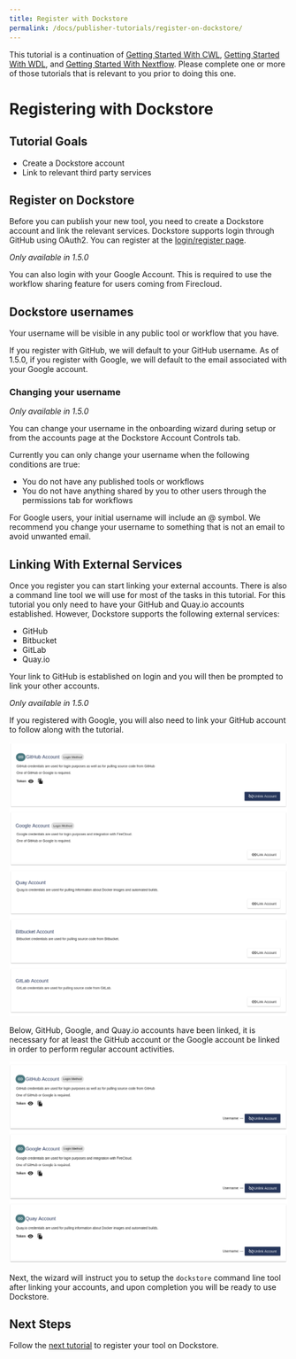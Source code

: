 ```yaml
---
title: Register with Dockstore
permalink: /docs/publisher-tutorials/register-on-dockstore/
---
```

<div class="alert alert-info">
This tutorial is a continuation of <a href="/docs/prereqs/getting-started-with-cwl/">Getting Started With CWL</a>, <a href="/docs/prereqs/getting-started-with-wdl/">Getting Started With WDL</a>, and <a href="/docs/prereqs/getting-started-with-nextflow/">Getting Started With Nextflow</a>. Please complete one or more of those tutorials that is relevant to you prior to doing this one.
</div>

# Registering with Dockstore
## Tutorial Goals
* Create a Dockstore account
* Link to relevant third party services

## Register on Dockstore
Before you can publish your new tool, you need to create a Dockstore account and link the relevant services. Dockstore supports login through GitHub using OAuth2. You can register at the [login/register page](https://www.dockstore.org/login).

*Only available in 1.5.0*

You can also login with your Google Account. This is required to use the workflow sharing feature for users coming from Firecloud.

## Dockstore usernames

Your username will be visible in any public tool or workflow that you have. 

If you register with GitHub, we will default to your GitHub username. As of 1.5.0, if you register with Google, we will default to the email associated with your Google account.

### Changing your username
*Only available in 1.5.0*

You can change your username in the onboarding wizard during setup or from the accounts page at the Dockstore Account Controls tab.

Currently you can only change your username when the following conditions are true:
* You do not have any published tools or workflows
* You do not have anything shared by you to other users through the permissions tab for workflows

For Google users, your initial username will include an @ symbol. We recommend you change your username to something that is not an email to avoid unwanted email.

## Linking With External Services

Once you register you can start linking your external accounts. There is also a command line tool we will use for most of the tasks in this tutorial. For this tutorial you only need to have your GitHub and Quay.io accounts established. However, Dockstore supports the following external services:
* GitHub
* Bitbucket
* GitLab
* Quay.io

Your link to GitHub is established on login and you will then be prompted to link your other accounts.

*Only available in 1.5.0*

If you registered with Google, you will also need to link your GitHub account to follow along with the tutorial.

![Link accounts](/assets/images/docs/linking1.png)

<!-- Currently UI2 does not perform and automatic refresh all tools -->
<!-- Linking a supported image repository service (e.g. Quay.io) will automatically trigger a synchronization order to retrieve information about the account's tools

![Refresh tools](/assets/images/docs/linking2.png) -->

Below, GitHub, Google, and Quay.io accounts have been linked, it is necessary for at least the GitHub account or the Google account be linked in order to perform regular account activities.

![Link accounts completed](/assets/images/docs/linking3.png)

Next, the wizard will instruct you to setup the `dockstore` command line tool after linking your accounts, and upon completion you will be ready to use Dockstore.

## Next Steps

Follow the [next tutorial](/docs/publisher-tutorials/getting-started-with-dockstore/) to register your tool on Dockstore.
